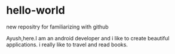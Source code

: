 # hello-world
new repositry for familiarizing with github

Ayush,here.I am an android developer and i like to create beautiful applications.
i really like to travel and read books. 
